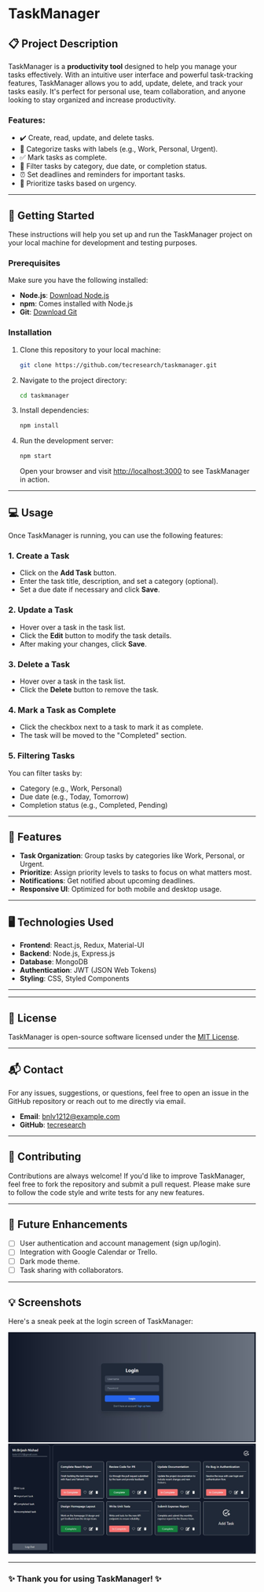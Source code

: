 # TaskManager



## 📋 Project Description

TaskManager is a **productivity tool** designed to help you manage your tasks effectively. With an intuitive user interface and powerful task-tracking features, TaskManager allows you to add, update, delete, and track your tasks easily. It's perfect for personal use, team collaboration, and anyone looking to stay organized and increase productivity.

### **Features:**
- ✔️ Create, read, update, and delete tasks.
- 📂 Categorize tasks with labels (e.g., Work, Personal, Urgent).
- ✅ Mark tasks as complete.
- 🔎 Filter tasks by category, due date, or completion status.
- ⏰ Set deadlines and reminders for important tasks.
- 🚀 Prioritize tasks based on urgency.

---

## 🚀 Getting Started

These instructions will help you set up and run the TaskManager project on your local machine for development and testing purposes.

### Prerequisites

Make sure you have the following installed:

- **Node.js**: [Download Node.js](https://nodejs.org)
- **npm**: Comes installed with Node.js
- **Git**: [Download Git](https://git-scm.com)

### Installation

1. Clone this repository to your local machine:

    ```bash
    git clone https://github.com/tecresearch/taskmanager.git
    ```

2. Navigate to the project directory:

    ```bash
    cd taskmanager
    ```

3. Install dependencies:

    ```bash
    npm install
    ```

4. Run the development server:

    ```bash
    npm start
    ```

   Open your browser and visit [http://localhost:3000](http://localhost:3000) to see TaskManager in action.

---

## 💻 Usage

Once TaskManager is running, you can use the following features:

### 1. **Create a Task**
- Click on the **Add Task** button.
- Enter the task title, description, and set a category (optional).
- Set a due date if necessary and click **Save**.

### 2. **Update a Task**
- Hover over a task in the task list.
- Click the **Edit** button to modify the task details.
- After making your changes, click **Save**.

### 3. **Delete a Task**
- Hover over a task in the task list.
- Click the **Delete** button to remove the task.

### 4. **Mark a Task as Complete**
- Click the checkbox next to a task to mark it as complete.
- The task will be moved to the "Completed" section.

### 5. **Filtering Tasks**
You can filter tasks by:
- Category (e.g., Work, Personal)
- Due date (e.g., Today, Tomorrow)
- Completion status (e.g., Completed, Pending)

---

## 🧩 Features

- **Task Organization**: Group tasks by categories like Work, Personal, or Urgent.
- **Prioritize**: Assign priority levels to tasks to focus on what matters most.
- **Notifications**: Get notified about upcoming deadlines.
- **Responsive UI**: Optimized for both mobile and desktop usage.

---

## 🖥️ Technologies Used

- **Frontend**: React.js, Redux, Material-UI
- **Backend**: Node.js, Express.js
- **Database**: MongoDB
- **Authentication**: JWT (JSON Web Tokens)
- **Styling**: CSS, Styled Components

---
 
---

## 📝 License

TaskManager is open-source software licensed under the [MIT License](LICENSE).

---

## 📬 Contact

For any issues, suggestions, or questions, feel free to open an issue in the GitHub repository or reach out to me directly via email.

- **Email**: [bnlv1212@example.com](mailto:bnlv1212@example.com)
- **GitHub**: [tecresearch](https://github.com/tecresearch)

---

## 🌟 Contributing

Contributions are always welcome! If you'd like to improve TaskManager, feel free to fork the repository and submit a pull request. Please make sure to follow the code style and write tests for any new features.

---

## 🔧 Future Enhancements

- [ ] User authentication and account management (sign up/login).
- [ ] Integration with Google Calendar or Trello.
- [ ] Dark mode theme.
- [ ] Task sharing with collaborators.

---

## 💡 Screenshots

Here's a sneak peek at the login screen of TaskManager:

![Login Image](./testing/login.jpg)
![Login Image](./testing/task_manager_view.jpg)


---

### ✨ Thank you for using TaskManager! ✨


